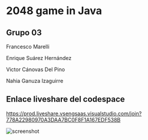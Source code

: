 # 2048 game in Java

## Grupo 03

Francesco Marelli

Enrique Suárez Hernández

Victor Cánovas Del Pino

Nahia Ganuza Izaguirre

## Enlace liveshare del codespace
https://prod.liveshare.vsengsaas.visualstudio.com/join?778A22980970A3DAA7BC0F8F1A167EDF538B

![screenshot](screen.png)

